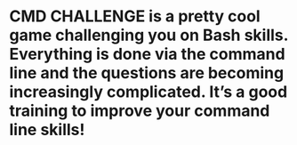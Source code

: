 # CMD CHALLENGE is a pretty cool game challenging you on Bash skills. Everything is done via the command line and the questions are becoming increasingly complicated. It’s a good training to improve your command line skills!
